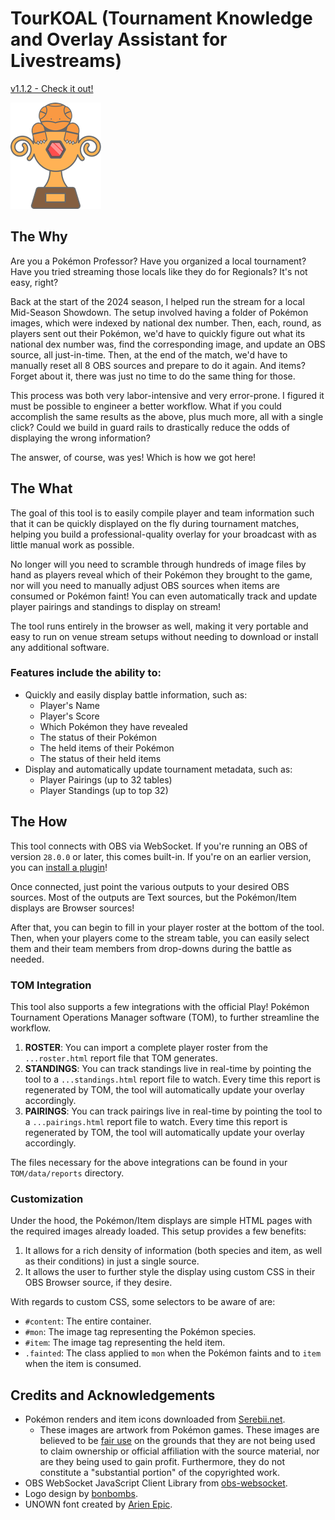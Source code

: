 # TourKOAL (Tournament Knowledge and Overlay Assistant for Livestreams) 
[v1.1.2 - Check it out!](https://www.skeletom.net/pkmn/tournament-overlay/)

![TouKOAL Icon illustrated by bonbombs](./img/site/logo_notext1x.png)
## The Why
Are you a Pokémon Professor? Have you organized a local tournament? Have you tried streaming those locals like they do for Regionals? It's not easy, right? 

Back at the start of the 2024 season, I helped run the stream for a local Mid-Season Showdown. The setup involved having a folder of Pokémon images, which were indexed by national dex number. Then, each, round, as players sent out their Pokémon, we'd have to quickly figure out what its national dex number was, find the corresponding image, and update an OBS source, all just-in-time. Then, at the end of the match, we'd have to manually reset all 8 OBS sources and prepare to do it again. And items? Forget about it, there was just no time to do the same thing for those.

This process was both very labor-intensive and very error-prone. I figured it must be possible to engineer a better workflow. What if you could accomplish the same results as the above, plus much more, all with a single click? Could we build in guard rails to drastically reduce the odds of displaying the wrong information?

The answer, of course, was yes! Which is how we got here!

## The What
The goal of this tool is to easily compile player and team information such that it can be quickly displayed on the fly during tournament matches, 
helping you build a professional-quality overlay for your broadcast with as little manual work as possible.

No longer will you need to scramble through hundreds of image files by hand as players reveal which of their Pokémon they brought to the game, 
nor will you need to manually adjust OBS sources when items are consumed or Pokémon faint! You can even automatically track and update player pairings and standings to display on stream!

The tool runs entirely in the browser as well, making it very portable and easy to run on venue stream setups without needing to download or install any additional software.

### Features include the ability to:
* Quickly and easily display battle information, such as:
    * Player's Name
    * Player's Score
    * Which Pokémon they have revealed
    * The status of their Pokémon
    * The held items of their Pokémon
    * The status of their held items
* Display and automatically update tournament metadata, such as:
    * Player Pairings (up to 32 tables)
    * Player Standings (up to top 32)


## The How
This tool connects with OBS via WebSocket. If you're running an OBS of version `28.0.0` or later, this comes built-in. If you're on an earlier version, you can [install a plugin](https://github.com/obsproject/obs-websocket/releases)!

Once connected, just point the various outputs to your desired OBS sources. Most of the outputs are Text sources, but the Pokémon/Item displays are Browser sources!

After that, you can begin to fill in your player roster at the bottom of the tool. Then, when your players come to the stream table, you can easily select them and their team members from drop-downs during the battle as needed.

### TOM Integration
This tool also supports a few integrations with the official Play! Pokémon Tournament Operations Manager software (TOM), to further streamline the workflow.

1) **ROSTER**: You can import a complete player roster from the ``...roster.html`` report file that TOM generates.
2) **STANDINGS**: You can track standings live in real-time by pointing the tool to a `...standings.html` report file to watch. Every time this report is regenerated by TOM, the tool will automatically update your overlay accordingly.
3) **PAIRINGS**: You can track pairings live in real-time by pointing the tool to a `...pairings.html` report file to watch. Every time this report is regenerated by TOM, the tool will automatically update your overlay accordingly.

The files necessary for the above integrations can be found in your `TOM/data/reports` directory.

### Customization
Under the hood, the Pokémon/Item displays are simple HTML pages with the required images already loaded. This setup provides a few benefits:

1) It allows for a rich density of information (both species and item, as well as their conditions) in just a single source.
2) It allows the user to further style the display using custom CSS in their OBS Browser source, if they desire.

With regards to custom CSS, some selectors to be aware of are:
* `#content`: The entire container.
* `#mon`: The image tag representing the Pokémon species.
* `#item`: The image tag representing the held item.
* `.fainted`: The class applied to `mon` when the Pokémon faints and to `item` when the item is consumed.


## Credits and Acknowledgements
* Pokémon renders and item icons downloaded from [Serebii.net](https://www.serebii.net). 
    * These images are artwork from Pokémon games. These images are believed to be [fair use](https://en.wikipedia.org/wiki/Fair_use) on the grounds that they are not being used to claim ownership or official affiliation with the source material, nor are they being used to gain profit. Furthermore, they do not constitute a "substantial portion" of the copyrighted work.
* OBS WebSocket JavaScript Client Library from [obs-websocket](https://github.com/obsproject/obs-websocket).
* Logo design by [bonbombs](https://twitter.com/chiffles_).
* UNOWN font created by [Arien Epic](https://www.dafont.com/unown.font).